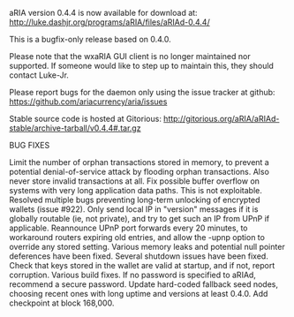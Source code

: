 aRIA version 0.4.4 is now available for download at:
http://luke.dashjr.org/programs/aRIA/files/aRIAd-0.4.4/

This is a bugfix-only release based on 0.4.0.

Please note that the wxaRIA GUI client is no longer maintained nor supported. If someone would like to step up to maintain this, they should contact Luke-Jr.

Please report bugs for the daemon only using the issue tracker at github:
https://github.com/ariacurrency/aria/issues

Stable source code is hosted at Gitorious:
http://gitorious.org/aRIA/aRIAd-stable/archive-tarball/v0.4.4#.tar.gz

BUG FIXES

Limit the number of orphan transactions stored in memory, to prevent a potential denial-of-service attack by flooding orphan transactions. Also never store invalid transactions at all.
Fix possible buffer overflow on systems with very long application data paths. This is not exploitable.
Resolved multiple bugs preventing long-term unlocking of encrypted wallets (issue #922).
Only send local IP in "version" messages if it is globally routable (ie, not private), and try to get such an IP from UPnP if applicable.
Reannounce UPnP port forwards every 20 minutes, to workaround routers expiring old entries, and allow the -upnp option to override any stored setting.
Various memory leaks and potential null pointer deferences have been
fixed.
Several shutdown issues have been fixed.
Check that keys stored in the wallet are valid at startup, and if not,
report corruption.
Various build fixes.
If no password is specified to aRIAd, recommend a secure password.
Update hard-coded fallback seed nodes, choosing recent ones with long uptime and versions at least 0.4.0.
Add checkpoint at block 168,000.

